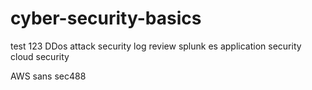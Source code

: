 # cyber-security-basics

test 123
DDos attack 
security log review
splunk es
application security
 cloud security 

AWS
sans sec488